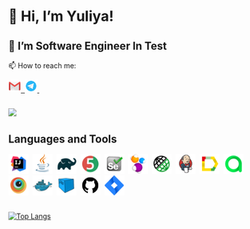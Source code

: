 # 👋 Hi, I’m Yuliya!
## 👀 I’m Software Engineer In Test 
📫 How to reach me: 
 <div> 
  <a href="mailto:9757975@gmail.com">
    <img src="images/chulietta_Gmail.svg" title="9757975@gmail.com" alt="9757975@gmail.com" width="25" height="25"/>&nbsp;
  </a>
 <a href="https://t.me/IChulietta">
     <img src="images/chulietta_Telegram.svg" title="Telegram" alt="Telegram" width="25" height="25"/>&nbsp;
   </a>
</div>

##
![](https://komarev.com/ghpvc/?username=chulietta)

## Languages and Tools

<div>
  <img src="images/chulietta_Intelij_IDEA.svg" title="Intelij IDEA" alt="Intelij IDEA" width="40" height="40"/>&nbsp;
  <img src="images/chulietta_Java.svg" title="Java" alt="Java" width="40" height="40"/>&nbsp;
  <img src="images/chulietta_Gradle.svg" title="Gradle" alt="Gradle" width="40" height="40"/>&nbsp;
  <img src="images/chulietta_junit5.svg" title="JUnit5" alt="JUnit5" width="40" height="40"/>&nbsp;
  <img src="images/chulietta_Selenium.svg" title="Selenium" alt="Selenium" width="40" height="40"/>&nbsp;
  <img src="images/chulietta_selenide-logo.svg" title="Selenide" alt="Selenide" width="40" height="40"/>&nbsp;
  <img src="images/chulietta_RESTAssured.svg" title="RESTAssured" alt="RESTAssured " width="40" height="40"/>&nbsp;
  <img src="images/chulietta_Jenkins.svg"  title="Jenkins" alt="Jenkins" width="40" height="40"/>&nbsp;
  <img src="images/chulietta_allureReport.svg" title="allureReport" alt="allureReport" width="40" height="40"/>&nbsp;
  <img src="images/chulietta_allureTestOPS.svg" title="allureTestOPS" alt="allureTestOPS" width="40" height="40"/>&nbsp;
  <img src="images/chulietta_Browserstack.svg" title="Browserstack" alt="Browserstack" width="40" height="40"/>&nbsp;
  <img src="images/chulietta_Docker.svg" title="Docker" alt="Docker" width="40" height="40"/>&nbsp;
  <img src="images/chulietta_selenoid.svg" title="Selenoid" alt="Selenoid" width="40" height="40"/>&nbsp;
  <img src="images/chulietta_github2.svg" title="Github" alt="Github" width="40" height="40"/>&nbsp;
  <img src="images/chulietta_Jira.svg" title="Jira" alt="Jira" width="40" height="40"/>&nbsp;
</div>

##

  [![Top Langs](https://github-readme-stats.vercel.app/api/top-langs/?username=chulietta&layout=compact)](https://github.com/anuraghazra/github-readme-stats)
